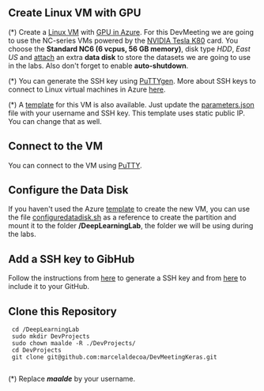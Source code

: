 ## Create Linux VM with GPU

(*) Create a [Linux VM](https://docs.microsoft.com/en-us/azure/virtual-machines/linux/quick-create-portal) with [GPU in Azure](https://docs.microsoft.com/en-us/azure/virtual-machines/windows/sizes-gpu). For this DevMeeting we are going to use the NC-series VMs powered by the [NVIDIA Tesla K80](http://images.nvidia.com/content/pdf/kepler/Tesla-K80-BoardSpec-07317-001-v05.pdf) card. You choose the **Standard NC6 (6 vcpus, 56 GB memory)**, disk type *HDD*, *East US* and [attach](https://docs.microsoft.com/en-us/azure/virtual-machines/linux/attach-disk-portal) an extra **data disk** to store the datasets we are going to use in the labs. Also don't forget to enable **auto-shutdown**.

(*) You can generate the SSH key using [PuTTYgen](https://www.chiark.greenend.org.uk/~sgtatham/putty/latest.html). More about SSH keys to connect to Linux virtual machines in Azure [here](https://docs.microsoft.com/en-us/azure/virtual-machines/linux/ssh-from-windows).

(*) A [template](https://github.com/marcelaldecoa/DevMeetingKeras/blob/master/DeployVM/template.json) for this VM is also available. Just update the [parameters.json](https://github.com/marcelaldecoa/DevMeetingKeras/blob/master/DeployVM/parameters.json) file with your username and SSH key. This template uses static public IP. You can change that as well.

## Connect to the VM

You can connect to the VM using [PuTTY](https://www.putty.org/).


## Configure the Data Disk

If you haven't used the Azure [template](https://github.com/marcelaldecoa/DevMeetingKeras/blob/master/DeployVM/template.json) to create the new VM, you can use the file [configuredatadisk.sh](https://github.com/marcelaldecoa/DevMeetingKeras/blob/master/configdatadisk.sh) as a reference to create the partition and mount it to the folder **/DeepLearningLab**, the folder we will be using during the labs.

## Add a SSH key to GibHub

Follow the instructions from [here](https://help.github.com/articles/generating-a-new-ssh-key-and-adding-it-to-the-ssh-agent/) to generate a SSH key and from [here](https://help.github.com/articles/adding-a-new-ssh-key-to-your-github-account/) to include it to your GitHub.

## Clone this Repository

```
 cd /DeepLearningLab
 sudo mkdir DevProjects
 sudo chown maalde -R ./DevProjects/
 cd DevProjects
 git clone git@github.com:marcelaldecoa/DevMeetingKeras.git
 
 ```
 (*) Replace ***maalde*** by your username.
